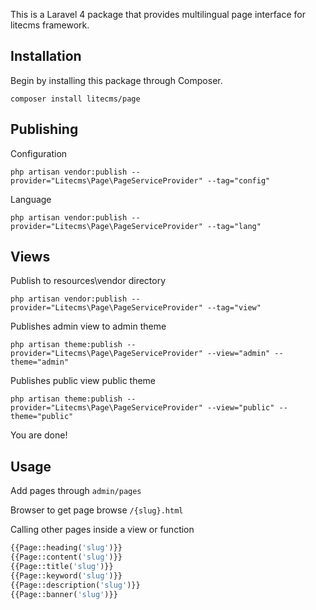 This is a Laravel 4 package that provides multilingual page interface for litecms framework.

## Installation

Begin by installing this package through Composer.

    composer install litecms/page

## Publishing

Configuration

    php artisan vendor:publish --provider="Litecms\Page\PageServiceProvider" --tag="config"

Language

    php artisan vendor:publish --provider="Litecms\Page\PageServiceProvider" --tag="lang"

## Views

Publish to resources\vendor directory

    php artisan vendor:publish --provider="Litecms\Page\PageServiceProvider" --tag="view"

Publishes admin view to admin theme

    php artisan theme:publish --provider="Litecms\Page\PageServiceProvider" --view="admin" --theme="admin"

Publishes public view public theme

    php artisan theme:publish --provider="Litecms\Page\PageServiceProvider" --view="public" --theme="public"
    
You are done!

## Usage

Add pages through `admin/pages`

Browser to get page browse `/{slug}.html`

Calling other pages inside a view or function

```php
{{Page::heading('slug')}}
{{Page::content('slug')}}
{{Page::title('slug')}}
{{Page::keyword('slug')}}
{{Page::description('slug')}}
{{Page::banner('slug')}}
```


